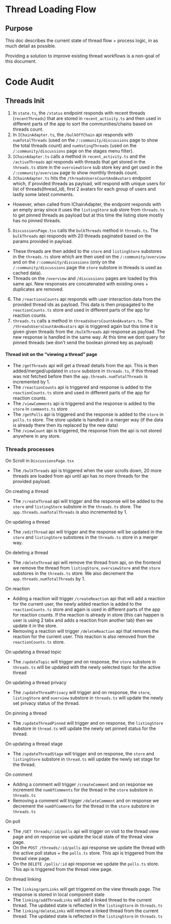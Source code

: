 # Thread Loading Flow

## Purpose

This doc describes the current state of thread flow + process logic, in as much detail as possible.

Providing a solution to improve existing thread workflows is a non-goal of this document.

# Code Audit

## Threads Init

1. In `state.ts`, the `/status` endpoint responds with recent threads (`recentThreads`) that are stored in `recent_activity.ts` and then used in different parts of the app to sort the communities/chains based on threads count.
2. In `IChainAdapter.ts`, the `/bulkOffChain` api responds with `numTotalThreads` (used on the `/:community/discussions` page to show the total threads count) and `numVotingThreads` (used on the `/:community/discussions` page on the stages menu filter).
3. `IChainAdapter.ts` calls a method in `recent_activity.ts` and the `/activeThreads` api responds with threads that get stored in the `threads.ts` store in the `overviewStore` sub store key and get used in the `/:community/overview` page to show monthly threads count.
4. `IChainAdapter.ts` hits the `/threadsUsersCountAndAvatars` endpoint which, if provided threads as payload, will respond with unique users for list of threads(thread_id), first 2 avatars for each group of users and lastly some latest comments.

- However, when called from IChainAdapter, the endpoint responds with an empty array since it uses the `listingStore` sub store from `threads.ts` to get pinned threads as payload but at this time the listing store mostly has no pinned threads.

5. `DiscussionsPage.tsx` calls the `bulkThreads` method in `threads.ts`. The `bulkThreads` api responds with 20 threads paginated based on the params provided in payload.

- These threads are then added to the `store` and `listingStore` substores in the `threads.ts` store which are then used on the `/:community/overview` and on the `/:community/discussions` (only on the `/:community/discussions` page the `store` substore in threads is used as cached data).
- Threads on the `/overview` and `/discussions` pages are loaded by this same api. New responses are concatenated with existing ones + duplicates are removed.

6. The `/reactionsCounts` api responds with user interaction data from the provided thread ids as payload. This data is then propagated to the `reactionCounts.ts` store and used in different parts of the app for reaction counts.
7. `threads.ts` calls a method in `threadsUsersCountAndAvatars.ts`. The `/threadsUsersCountAndAvatars` api is triggered again but this time it is given given threads from the `/bulkThreads` api response as payload. The new response is handled in the same way. At this time we dont query for pinned threads (we don’t send the boolean pinned key as payload)

#### Thread init on the “viewing a thread” page

- The `/getThreads` api will get a thread details from the api. This is then added/merged/updated in `store` substore in `threads.ts`, if this thread was not fetched before then the `app.threads.numTotalThreads` is incremented by 1.
- The `/reactionCounts` api is triggered and response is added to the `reactionCounts.ts` store and used in different parts of the app for reaction counts.
- The `/viewComments` api is triggered and the response is added to the `store` in `comments.ts` store
- The `/getPolls` api is triggered and the response is added to the `store` in `polls.ts` store. The store update is handled in a merger way (if the data is already there then its replaced by the new data)
- The `/viewCount` api is triggered, the response from the api is not stored anywhere in any store.

### Threads processes

On Scroll in `DiscussionsPage.tsx`

- The `/bulkThreads` api is triggered when the user scrolls down, 20 more threads are loaded from api until api has no more threads for the provided payload.

On creating a thread

- The `/createThread` api will trigger and the response will be added to the `store` and `listingStore` substore in the `threads.ts` store. The `app.threads.numTotalThreads` is also incremented by 1.

On updating a thread

- The `/editThread` api will trigger and the response will be updated in the `store` and `listingStore` substores in the `threads.ts` store in a merger way.

On deleting a thread

- The `/deleteThread` api will remove the thread from api, on the frontend we remove the thread from `listingStore`, `overviewStore` and the `store` substores in the `threads.ts` store. We also decrement the `app.threads.numTotalThreads` by 1.

On reaction

- Adding a reaction will trigger `/createReaction` api that will add a reaction for the current user, the newly added reaction is added to the `reactionCounts.ts` store and again is used in different parts of the app for reaction counts. If the reaction is already in store (this can happen is user is using 2 tabs and adds a reaction from another tab) then we update it in the store.
- Removing a reaction will trigger `/deleteReaction` api that removes the reaction for the current user. This reaction is also removed from the `reactionCounts.ts` store.

On updating a thread topic

- The `/updateTopic` will trigger and on response, the `store` substore in `threads.ts` will be updated with the newly selected topic for the active thread

On updating a thread privacy

- The `/updateThreadPrivacy` will trigger and on response, the `store`, `listingStore` and `overview` substore in `threads.ts` will update the newly set privacy status of the thread.

On pinning a thread

- The `/updateThreadPinned` will trigger and on response, the `listingStore` substore in `thread.ts` will update the newly set pinned status for the thread.

On updating a thread stage

- The `/updateThreadStage` will trigger and on response, the `store` and `listingStore` substore in `thread.ts` will update the newly set stage for the thread.

On comment

- Adding a comment will trigger `/createComment` and on response we increment the `numOfComments` for the thread in the `store` substore in `threads.ts`
- Removing a comment will trigger `/deleteComment` and on response we decrement the `numOfComments` for the thread in the `store` substore in `threads.ts`

On poll

- The `/GET threads/:id/polls` api will trigger on visit to the thread view page and on response we update the local state of the thread view page.
- On the `POST /threads/:id/polls` api response we update the thread with the active poll status + the `polls.ts` store. This api is triggered from the thread view page.
- On the `DELETE /polls/:id` api response we update the `polls.ts` store. This api is triggered from the thread view page.

On thread linking

- The `linking/getLinks` will get triggered on the view threads page. The response is stored in local component state
- The `linking/addThreadLinks` will add a linked thread to the current thread. The updated state is reflected in the `listingStore` in `threads.ts`
- The `linking/deleteLinks` will remove a linked thread from the current thread. The updated state is reflected in the `listingStore` in `threads.ts`
